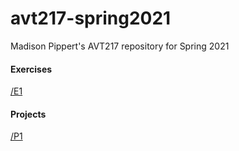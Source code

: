 # avt217-spring2021
Madison Pippert's AVT217 repository for Spring 2021

<h4>Exercises</h4>
<a href="https://mp-yozidan.github.io/avt217-spring2021/E1">/E1</a>

<h4>Projects</h4>
<a href="https://mp-yozidan.github.io/avt217-spring2021/P1">/P1</a>
